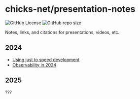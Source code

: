 # chicks-net/presentation-notes

![GitHub License](https://img.shields.io/github/license/chicks-net/presentation-notes)
![GitHub repo size](https://img.shields.io/github/repo-size/chicks-net/presentation-notes)

Notes, links, and citations for presentations, videos, etc.

## 2024

- [Using just to speed development](./just-intro)
- [Observability in 2024](./observability-2024)

## 2025

???
